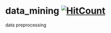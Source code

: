 # data_mining   [![HitCount](http://hits.dwyl.io/ssp4all/Data-Mining.svg)](http://hits.dwyl.io/ssp4all/Data-Mining)

data preprocessing
